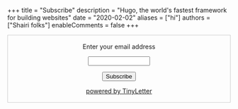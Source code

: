 +++
title = "Subscribe"
description = "Hugo, the world's fastest framework for building websites"
date = "2020-02-02"
aliases = ["hi"]
authors = ["Shairi folks"]
enableComments = false
+++

<form style="border:1px solid #ccc;padding:3px;text-align:center;" action="https://tinyletter.com/monsoons" method="post" target="popupwindow" onsubmit="window.open('https://tinyletter.com/monsoons', 'popupwindow', 'scrollbars=yes,width=800,height=600');return true"><p><label for="tlemail">Enter your email address</label></p><p><input type="text" style="width:140px" name="email" id="tlemail" /></p><input type="hidden" value="1" name="embed"/><input type="submit" value="Subscribe" /><p><a href="https://tinyletter.com" target="_blank">powered by TinyLetter</a></p></form>
        
        